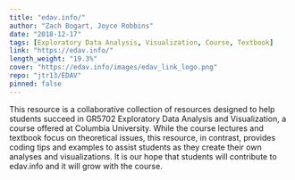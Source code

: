 ```yaml
---
title: "edav.info/"
author: "Zach Bogart, Joyce Robbins"
date: "2018-12-17"
tags: [Exploratory Data Analysis, Visualization, Course, Textbook]
link: "https://edav.info/"
length_weight: "19.3%"
cover: "https://edav.info/images/edav_link_logo.png"
repo: "jtr13/EDAV"
pinned: false
---
```


This resource is a collaborative collection of resources designed to help students succeed in GR5702 Exploratory Data Analysis and Visualization, a course offered at Columbia University. While the course lectures and textbook focus on theoretical issues, this resource, in contrast, provides coding tips and examples to assist students as they create their own analyses and visualizations. It is our hope that students will contribute to edav.info and it will grow with the course.
